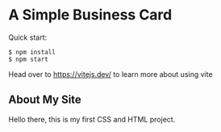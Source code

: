 # A Simple Business Card

Quick start:
```
$ npm install
$ npm start
````
Head over to https://vitejs.dev/ to learn more about using vite

## About My Site

Hello there, this is my first CSS and HTML project.